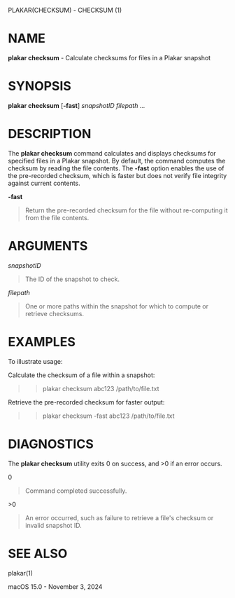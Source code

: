 PLAKAR(CHECKSUM) - CHECKSUM (1)

# NAME

**plakar checksum** - Calculate checksums for files in a Plakar snapshot

# SYNOPSIS

**plakar checksum**
\[**-fast**]
*snapshotID&nbsp;filepath&nbsp;...*

# DESCRIPTION

The
**plakar checksum**
command calculates and displays checksums for specified files in a Plakar snapshot. By default, the command computes the checksum by reading the file contents. The
**-fast**
option enables the use of the pre-recorded checksum, which is faster but does not verify file integrity against current contents.

**-fast**

> Return the pre-recorded checksum for the file without re-computing it from the file contents.

# ARGUMENTS

*snapshotID*

> The ID of the snapshot to check.

*filepath*

> One or more paths within the snapshot for which to compute or retrieve checksums.

# EXAMPLES

To illustrate usage:

Calculate the checksum of a file within a snapshot:

> > plakar checksum abc123 /path/to/file.txt

Retrieve the pre-recorded checksum for faster output:

> > plakar checksum -fast abc123 /path/to/file.txt

# DIAGNOSTICS

The **plakar checksum** utility exits&#160;0 on success, and&#160;&gt;0 if an error occurs.

0

> Command completed successfully.

&gt;0

> An error occurred, such as failure to retrieve a file's checksum or invalid snapshot ID.

# SEE ALSO

plakar(1)

macOS 15.0 - November 3, 2024
